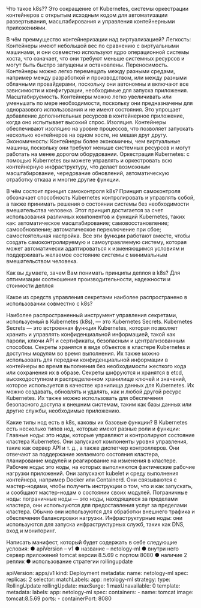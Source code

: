 Что такое k8s??
Это сокращение от Kubernetes, системы оркестрации контейнеров с открытым исходным кодом для автоматизации развертывания, масштабирования и управления контейнерными приложениями.

В чём преимущество контейнеризации над виртуализацией?
Легкость: Контейнеры имеют небольшой вес по сравнению с виртуальными машинами, и они совместно используют ядро операционной системы хоста, что означает, что они требуют меньше системных ресурсов и могут быть быстро запущены и остановлены.
Переносимость. Контейнеры можно легко перемещать между разными средами, например между разработкой и производством, или между разными облачными провайдерами, поскольку они автономны и включают все зависимости и конфигурации, необходимые для запуска приложения.
Масштабируемость. Контейнеры можно легко увеличивать или уменьшать по мере необходимости, поскольку они предназначены для одноразового использования и не имеют состояния. Это упрощает добавление дополнительных ресурсов в контейнерное приложение, когда оно испытывает высокий спрос.
Изоляция. Контейнеры обеспечивают изоляцию на уровне процессов, что позволяет запускать несколько контейнеров на одном хосте, не мешая друг другу.
Экономичность: Контейнеры более экономичны, чем виртуальные машины, поскольку они требуют меньше системных ресурсов и могут работать на менее дорогом оборудовании.
Оркестрация Kubernetes: с помощью Kubernetes вы можете управлять и оркестровать всю контейнерную инфраструктуру, что делает возможным масштабирование, чередование обновлений, автоматическую отработку отказа и многие другие функции.

В чём состоит принцип самоконтроля k8s?
Принцип самоконтроля обозначает способность Kubernetes контролировать и управлять собой, а также принимать решения о состоянии системы без необходимости вмешательства человека.
Этот принцип достигается за счет использования различных компонентов и функций Kubernetes, таких как:
автоматическое масштабирование;
самовосстановление;
самообновление;
автоматическое переключение при сбое;
самостоятельная настройка.
Все эти функции работают вместе, чтобы создать самоконтролируемую и самоуправляемую систему, которая может автоматически адаптироваться к изменяющимся условиям и поддерживать желаемое состояние системы с минимальным вмешательством человека.

Как вы думаете, зачем Вам понимать принципы деплоя в k8s?
Для оптимизации соотношения производительности, надежности и стоимости деплоя

Какое из средств управления секретами наиболее распространено в использовании совместно с k8s?

Наиболее распространенный инструмент управления секретами, используемый в Kubernetes (k8s), — это Kubernetes Secrets.
Kubernetes Secrets — это встроенная функция Kubernetes, которая позволяет хранить и управлять конфиденциальной информацией, такой как пароли, ключи API и сертификаты, безопасным и централизованным способом. Секреты хранятся в виде объектов в кластере Kubernetes и доступны модулям во время выполнения. Их также можно использовать для передачи конфиденциальной информации в контейнеры во время выполнения без необходимости жесткого кода или сохранения их в образе.
Секреты шифруются и хранятся в etcd, высокодоступном и распределенном хранилище ключей и значений, которое используется в качестве хранилища данных для Kubernetes. Их можно создавать, обновлять и удалять, как и любой другой ресурс Kubernetes. Их также можно использовать для обеспечения безопасного доступа к внешним системам, таким как базы данных или другие службы, необходимые приложению.

Какие типы нод есть в k8s, каковы их базовые функции?
В Kubernetes есть несколько типов нод, которые имеют разные роли и функции:
Главные ноды: это ноды, которые управляют и контролируют состояние кластера Kubernetes. Они запускают компоненты уровня управления, такие как сервер API и т. д., а также диспетчер контроллеров. Они отвечают за поддержание желаемого состояния кластера, планирование модулей и реагирование на изменения в кластере.
Рабочие ноды: это ноды, на которых выполняются фактические рабочие нагрузки приложений. Они запускают kubelet и среду выполнения контейнера, например Docker или Containerd. Они связываются с мастер-нодами, чтобы получить инструкции о том, что и как запускать, и сообщают мастер-нодам о состоянии своих модулей.
Пограничные ноды: пограничные ноды — это ноды, находящиеся за пределами кластера, они используются для предоставления услуг за пределами кластера. Обычно они используются для обработки внешнего трафика и обеспечения балансировки нагрузки.
Инфраcтруктурные ноды: они используются для запуска инфраструктурных служб, таких как DNS, вход и мониторинг.

Написать манифест, который будет содержать в себе следующие условия: ● apiVersion – v1 ● название – netology-ml ● внутри него сервер приложений tomcat версии 8.5.69 с портом 8080 ● наличие 2 реплик ● использование стратегии rollingupdate

apiVersion: apps/v1
kind: Deployment
metadata:
  name: netology-ml
spec:
  replicas: 2
  selector:
    matchLabels:
      app: netology-ml
  strategy:
    type: RollingUpdate
    rollingUpdate:
      maxSurge: 1
      maxUnavailable: 0
  template:
    metadata:
      labels:
        app: netology-ml
    spec:
      containers:
      - name: tomcat
        image: tomcat:8.5.69
        ports:
        - containerPort: 8080
